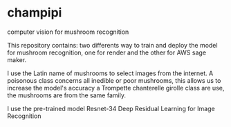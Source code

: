 # champipi
computer vision for mushroom recognition

This repository contains:
two differents way to train and deploy the model for mushroom recognition,
one for render and the other for AWS sage maker.

I use the Latin name of mushrooms to select images from the internet.
A poisonous class concerns all inedible or poor mushrooms, this allows us to increase the model's accuracy
a Trompette chanterelle girolle class are use, the mushrooms are from the same family.

I use the pre-trained model Resnet-34 Deep Residual Learning for Image Recognition


